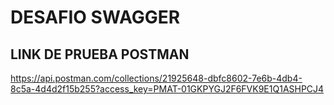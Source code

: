 # DESAFIO SWAGGER
## LINK DE PRUEBA POSTMAN

https://api.postman.com/collections/21925648-dbfc8602-7e6b-4db4-8c5a-4d4d2f15b255?access_key=PMAT-01GKPYGJ2F6FVK9E1Q1ASHPCJ4
